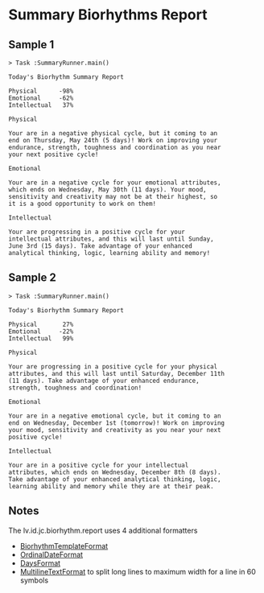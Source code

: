 # Summary Biorhythms Report

## Sample 1

```text
> Task :SummaryRunner.main()

Today's Biorhythm Summary Report

Physical      -98%
Emotional     -62%
Intellectual   37%

Physical

Your are in a negative physical cycle, but it coming to an
end on Thursday, May 24th (5 days)! Work on improving your
endurance, strength, toughness and coordination as you near
your next positive cycle!

Emotional

Your are in a negative cycle for your emotional attributes,
which ends on Wednesday, May 30th (11 days). Your mood,
sensitivity and creativity may not be at their highest, so
it is a good opportunity to work on them!

Intellectual

Your are progressing in a positive cycle for your
intellectual attributes, and this will last until Sunday,
June 3rd (15 days). Take advantage of your enhanced
analytical thinking, logic, learning ability and memory!

```
## Sample 2

```text
> Task :SummaryRunner.main()

Today's Biorhythm Summary Report

Physical       27%
Emotional     -22%
Intellectual   99%

Physical

Your are progressing in a positive cycle for your physical
attributes, and this will last until Saturday, December 11th
(11 days). Take advantage of your enhanced endurance,
strength, toughness and coordination!

Emotional

Your are in a negative emotional cycle, but it coming to an
end on Wednesday, December 1st (tomorrow)! Work on improving
your mood, sensitivity and creativity as you near your next
positive cycle!

Intellectual

Your are in a positive cycle for your intellectual
attributes, which ends on Wednesday, December 8th (8 days).
Take advantage of your enhanced analytical thinking, logic,
learning ability and memory while they are at their peak.
```
## Notes

The lv.id.jc.biorhythm.report uses 4 additional formatters
- [BiorhythmTemplateFormat](/src/main/java/lv.id.jc.biorhythm.report/format/BiorhythmTemplateFormat.java)
- [OrdinalDateFormat](/src/main/java/lv.id.jc.biorhythm.report/format/OrdinalDateFormat.java)
- [DaysFormat](/src/main/java/lv.id.jc.biorhythm.report/format/DaysFormat.java)
- [MultilineTextFormat](/src/main/java/lv.id.jc.biorhythm.report/format/MultilineTextFormat.java) to split long lines to maximum width for a line in 60 symbols